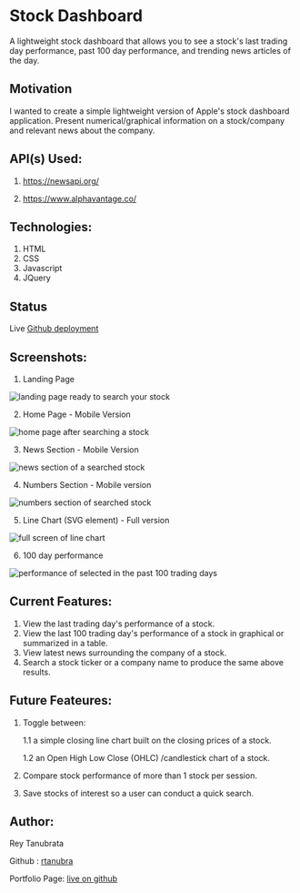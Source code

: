 <h1>Stock Dashboard</h1>

A lightweight stock dashboard that allows you to see a stock's last trading day performance, past 100 day performance, and trending news articles of the day.

<h2>Motivation</h2>

I wanted to create a simple lightweight version of Apple's stock dashboard application. Present numerical/graphical information on a stock/company and relevant news about the company.

<h2>API(s) Used:</h2>

1. https://newsapi.org/ 

2. https://www.alphavantage.co/

<h2>Technologies:</h2>

1. HTML
2. CSS
3. Javascript
4. JQuery

<h2>Status</h2>
Live <a href="https://github.com/rtanubra/stock_dashboard" target="_blank" >Github deployment</a>

<h2>Screenshots:</h2>

1. Landing Page


<img src="screenshots/landing_page_search.png" alt="landing page ready to search your stock"/>

2. Home Page - Mobile Version


<img src="screenshots/home_mobile.png" alt="home page after searching a stock"/>

3. News Section - Mobile Version


<img src="screenshots/news.png" alt="news section of a searched stock"/> 

4. Numbers Section - Mobile version


<img src="screenshots/numbers_mobile.png" alt="numbers section of searched stock"/>

5. Line Chart (SVG element) - Full version


<img src="screenshots/graph_svg.png" alt="full screen of line chart"/>

6. 100 day performance 


<img src="screenshots/table.png" alt="performance of selected in the past 100 trading days"/>


<h2>Current Features:</h2>

1. View the last trading day's performance of a stock.
2. View the last 100 trading day's performance of a stock in graphical or summarized in a table.
3. View latest news surrounding the company of a stock.
4. Search a stock ticker or a company name to produce the same above results.


<h2>Future Feateures:</h2>

1. Toggle between:

    1.1 a simple closing line chart built on the closing prices of a stock.

    1.2 an Open High Low Close (OHLC) /candlestick chart of a stock.

2. Compare stock performance of more than 1 stock per session.
3. Save stocks of interest so a user can conduct a quick search. 

<h2>Author:</h2>

Rey Tanubrata

Github : <a href="https://github.com/rtanubra" target="_blank" >rtanubra</a>

Portfolio Page: <a href="https://rtanubra.github.io/portfolio_ReyT/" target="_blank" > live on github </a>
